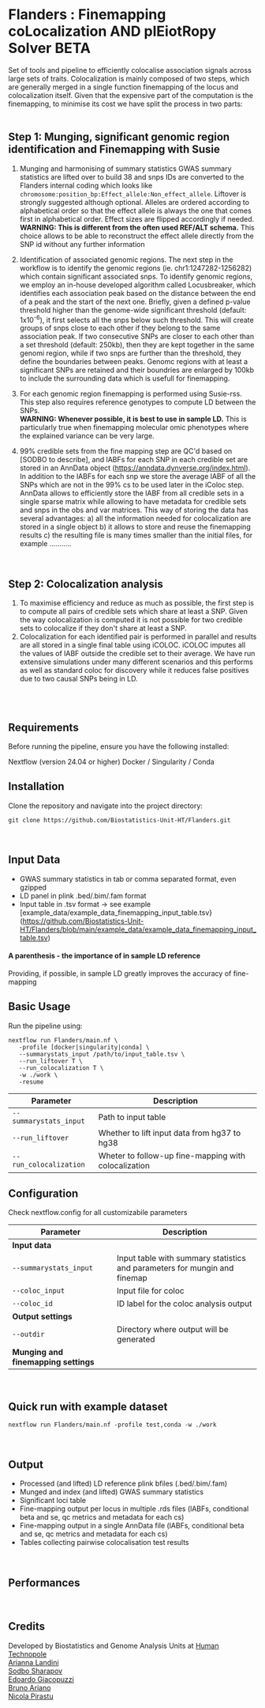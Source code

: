 # Flanders : Finemapping coLocalization AND plEiotRopy Solver BETA

Set of tools and pipeline to efficiently colocalise association signals across large sets of traits.
Colocalization is mainly composed of two steps, which are generally merged in a single function finemapping of the locus and colocalization itself. Given that the expensive part of the computation is the finemapping, to minimise its cost we have split the process in two parts:    
</br>
## Step 1: Munging, significant genomic region identification and Finemapping with Susie

1) Munging and harmonising of summary statistics
   GWAS summary statistics are lifted over to build 38 and snps IDs are converted to the Flanders internal coding which looks like `chromosome:position_bp:Effect_allele:Non_effect_allele`. Liftover is strongly suggested although optional. Alleles are ordered according to alphabetical order so that the effect allele is always the one that comes first in alphabetical order. Effect sizes are flipped accordingly if needed.</br>
   __WARNING: This is different from the often used REF/ALT schema.__ This choice allows to be able to reconstruct the effect allele directly from the SNP id without any further information
   
3) Identification of associated genomic regions.
   The next step in the workflow is to identify the genomic regions (ie. chr1:1247282-1256282) which contain significant associated snps. To identify genomic regions, we employ an in-house developed algorithm called Locusbreaker, which identifies each association peak based on the distance between the end of a peak and the start of the next one.
   Briefly, given a defined p-value threshold higher than the genome-wide significant threshold (default: 1x10<sup>-6</sup>), it first selects all the snps below such threshold. This will create groups of snps close to each other if they belong to the 
   same association peak. If two consecutive SNPs are closer to each other than a set threshold (default: 250kb), then they are kept together in the same genomi region, while if two snps are further than the threshold, they define the 
   boundaries between peaks.  Genomc regions with at least a significant SNPs are retained and their boundries are enlarged by 100kb to include the surrounding data which is usefull for finemapping.

4) For each genomic region finemapping is performed using Susie-rss. This step also requires reference genotypes to compute LD between the SNPs.</br>__WARNING: Whenever possible, it is best to use in sample LD.__ This is particularly true when finemapping molecular omic phenotypes where the explained variance can be very large.

5) 99% credible sets from the fine mapping step are QC'd based on [SODBO to describe], and lABFs for each SNP in each credible set are stored in an AnnData object (https://anndata.dynverse.org/index.html). In addition to the lABFs for each snp 
   we store the average lABF of all the SNPs which are not in the 99% cs to be used later in the iColoc step.
   AnnData allows to efficiently store the lABF from all credible sets in a single sparse matrix while allowing to have metadata for credible sets and snps in the obs and var matrices. This way of storing the data has several advantages: a) all 
   the information needed for colocalization are stored in a single object b) it allows to store and reuse the finemapping results c) the resulting file is many times smaller than the initial files, for example ........... 
</br>

## Step 2: Colocalization analysis

1) To maximise efficiency and reduce as much as possible, the first step is to compute all pairs of credible sets which share at least a SNP. Given the way colocalization is computed it is not possible for two credible sets to colocalize if they don't share at least a SNP.
2) Colocalization for each identified pair is performed in parallel and results are all stored in a single final table using iCOLOC. iCOLOC imputes all the values of lABF outside the credible set to their average. We have run extensive simulations under many different scenarios and this performs as well as standard coloc for discovery while it reduces false positives due to two causal SNPs being in LD.
</br>
</br>

## Requirements
Before running the pipeline, ensure you have the following installed:

Nextflow (version 24.04 or higher)
Docker / Singularity / Conda
</br>

## Installation
Clone the repository and navigate into the project directory:
```
git clone https://github.com/Biostatistics-Unit-HT/Flanders.git
```
</br>

## Input Data
- GWAS summary statistics in tab or comma separated format, even gzipped
- LD panel in plink .bed/.bim/.fam format
- Input table in .tsv format → see example [example_data/example_data_finemapping_input_table.tsv}(https://github.com/Biostatistics-Unit-HT/Flanders/blob/main/example_data/example_data_finemapping_input_table.tsv)

#### A parenthesis - the importance of in sample LD reference
Providing, if possible, in sample LD greatly improves the accuracy of fine-mapping
</br>

## Basic Usage
Run the pipeline using:

```
nextflow run Flanders/main.nf \
   -profile [docker|singularity|conda] \
   --summarystats_input /path/to/input_table.tsv \
   --run_liftover T \
   --run_colocalization T \
   -w ./work \
   -resume
```
| Parameter                     | Description                                                     |
|-------------------------------|-----------------------------------------------------------------|
| `--summarystats_input`        | Path to input table                                             |
| `--run_liftover`              | Whether to lift input data from hg37 to hg38                    |
| `--run_colocalization`        | Wheter to follow-up fine-mapping with colocalization            |




## Configuration
Check nextflow.config for all customizabile parameters

| Parameter                     | Description                                                               |
|-------------------------------|---------------------------------------------------------------------------|
| **Input data** |                                       |
| `--summarystats_input`        | Input table with summary statistics and parameters for mungin and finemap |
| `--coloc_input `              | Input file for coloc                                                      |
| `--coloc_id`                  | ID label for the coloc analysis output                                    |
| **Output settings** |                                       |
| `--outdir`                    | Directory where output will be generated                        |
| **Munging and finemapping settings** |                                       |


</br>

## Quick run with example dataset
```
nextflow run Flanders/main.nf -profile test,conda -w ./work
```
</br>

## Output
- Processed (and lifted) LD reference plink bfiles (.bed/.bim/.fam)
- Munged and index (and lifted) GWAS summary statistics
- Significant loci table
- Fine-mapping output per locus in multiple .rds files (lABFs, conditional beta and se, qc metrics and metadata for each cs)
- Fine-mapping output in a single AnnData file (lABFs, conditional beta and se, qc metrics and metadata for each cs)
- Tables collecting pairwise colocalisation test results
</br>

## Performances
</br>

## Credits
Developed by Biostatistics and Genome Analysis Units at [Human Technopole](https://humantechnopole.it/en/)<br>
[Arianna Landini](mailto:arianna.landini@fht.org)<br>
[Sodbo Sharapov](mailto:sodbo.sharapov@fht.org)<br>
[Edoardo Giacopuzzi](mailto:edoardo.giacopuzzi@fht.org)<br>
[Bruno Ariano](mailto:bruno.ariano@fht.org)<br>
[Nicola Pirastu](mailto:nicola.pirastu@fht.org)<br>
